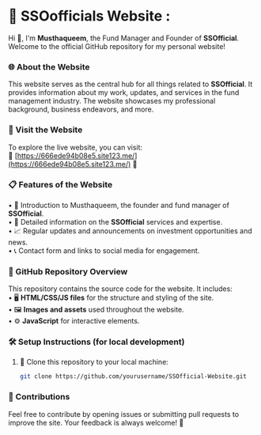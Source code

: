 # 🌟 SSOofficials Website :

Hi 👋, I'm **Musthaqueem**, the Fund Manager and Founder of **SSOfficial**. Welcome to the official GitHub repository for my personal website!

### 🌐 About the Website
This website serves as the central hub for all things related to **SSOfficial**. It provides information about my work, updates, and services in the fund management industry. The website showcases my professional background, business endeavors, and more.

### 🚀 Visit the Website
To explore the live website, you can visit:  
🌟 [https://666ede94b08e5.site123.me/](https://666ede94b08e5.site123.me/) 🌟

### 📋 Features of the Website
• 👤 Introduction to Musthaqueem, the founder and fund manager of **SSOfficial**.  
• 💼 Detailed information on the **SSOfficial** services and expertise.  
• 📈 Regular updates and announcements on investment opportunities and news.  
• 📞 Contact form and links to social media for engagement.

### 📂 GitHub Repository Overview
This repository contains the source code for the website. It includes:  
• 🖥️ **HTML/CSS/JS files** for the structure and styling of the site.  
• 🖼️ **Images and assets** used throughout the website.  
• ⚙️ **JavaScript** for interactive elements.

### 🛠️ Setup Instructions (for local development)
1. 🔽 Clone this repository to your local machine:  
   ```bash
   git clone https://github.com/yourusername/SSOfficial-Website.git
### 🤝 Contributions
Feel free to contribute by opening issues or submitting pull requests to improve the site. Your feedback is always welcome! 💬

